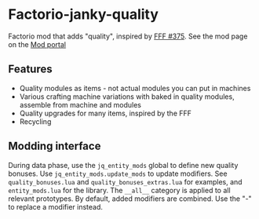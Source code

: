 # Factorio-janky-quality
Factorio mod that adds "quality", inspired by [FFF #375](https://factorio.com/blog/post/fff-375). 
See the mod page on the [Mod portal](https://mods.factorio.com/mod/janky-quality)

## Features

* Quality modules as items - not actual modules you can put in machines
* Various crafting machine variations with baked in quality modules, assemble from machine and modules
* Quality upgrades for many items, inspired by the FFF
* Recycling

## Modding interface

During data phase, use the `jq_entity_mods` global to define new quality bonuses. Use `jq_entity_mods.update_mods` to update modifiers.
See `quality_bonuses.lua` and `quality_bonuses_extras.lua` for examples, and `entity_mods.lua` for the library.
The `__all__` category is applied to all relevant prototypes.
By default, added modifiers are combined. Use the "-" to replace a modifier instead.
